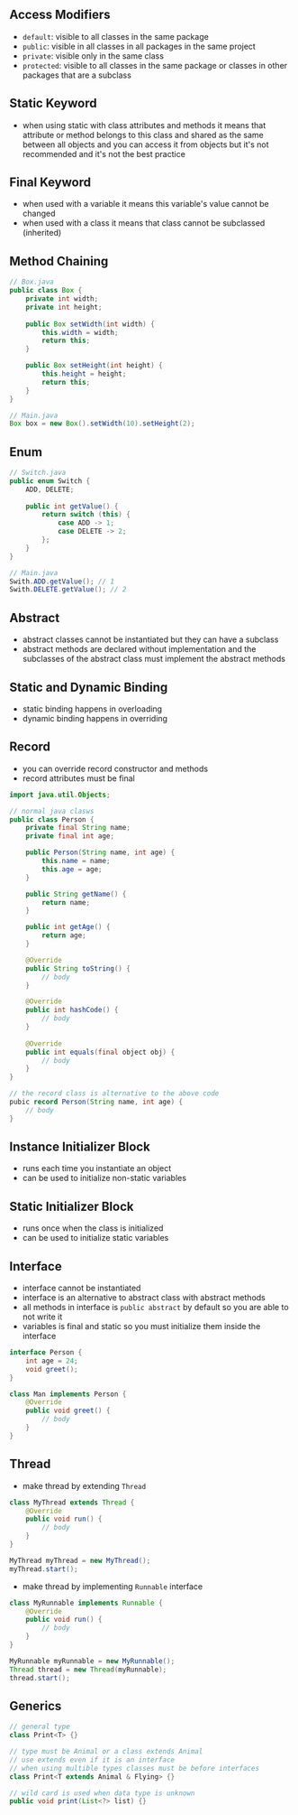 ## Access Modifiers
- `default`: visible to all classes in the same package
- `public`: visible in all classes in all packages in the same project
- `private`: visible only in the same class
- `protected`: visible to all classes in the same package or classes in other packages that are a subclass

## Static Keyword
- when using static with class attributes and methods it means that attribute or method belongs to this class and shared as the same between all objects and you can access it from objects but it's not recommended and it's not the best practice 

## Final Keyword
- when used with a variable it means this variable's value cannot be changed
- when used with a class it means that class cannot be subclassed (inherited)

## Method Chaining
```java
// Box.java
public class Box {  
    private int width;
    private int height;
  
    public Box setWidth(int width) {
        this.width = width;
        return this;
    }

    public Box setHeight(int height) {
        this.height = height;
        return this;
    }
}

// Main.java
Box box = new Box().setWidth(10).setHeight(2);
```

## Enum
```java
// Switch.java
public enum Switch {
    ADD, DELETE;
    
    public int getValue() {
        return switch (this) {
            case ADD -> 1;
            case DELETE -> 2;
        };
    }
}

// Main.java
Swith.ADD.getValue(); // 1
Swith.DELETE.getValue(); // 2
```

## Abstract
- abstract classes cannot be instantiated but they can have a subclass
- abstract methods are declared without implementation and the subclasses of the abstract class must implement the abstract methods

## Static and Dynamic Binding
- static binding happens in overloading
- dynamic binding happens in overriding

## Record
- you can override record constructor and methods
- record attributes must be final
```java
import java.util.Objects;

// normal java clasws
public class Person {
    private final String name;
    private final int age;

    public Person(String name, int age) {
        this.name = name;
        this.age = age;
    }

    public String getName() {
        return name;
    }

    public int getAge() {
        return age;
    }

    @Override
    public String toString() {
        // body
    }

    @Override
    public int hashCode() {
        // body
    }
	
    @Override
    public int equals(final object obj) {
        // body
    }
}

// the record class is alternative to the above code
pubic record Person(String name, int age) {
	// body
}
```

## Instance Initializer Block
- runs each time you instantiate an object
- can be used to initialize non-static variables

## Static Initializer Block
- runs once when the class is initialized
- can be used to initialize static variables

## Interface
- interface cannot be instantiated
- interface is an alternative to abstract class with abstract methods
- all methods in interface is `public abstract` by default so you are able to not write it
- variables is final and static so you must initialize them inside the interface
```java
interface Person {
	int age = 24;
	void greet();
}

class Man implements Person {
	@Override
	public void greet() {
		// body
	}
}
```

## Thread
- make thread by extending `Thread`
```java
class MyThread extends Thread {
	@Override
	public void run() {
		// body
	}
}

MyThread myThread = new MyThread();
myThread.start();
```
- make thread by implementing `Runnable` interface
```java
class MyRunnable implements Runnable {
	@Override
	public void run() {
		// body
	}
}

MyRunnable myRunnable = new MyRunnable();
Thread thread = new Thread(myRunnable);
thread.start();
```

## Generics
```java
// general type
class Print<T> {}

// type must be Animal or a class extends Animal
// use extends even if it is an interface
// when using multible types classes must be before interfaces
class Print<T extends Animal & Flying> {}

// wild card is used when data type is unknown
public void print(List<?> list) {}
```
